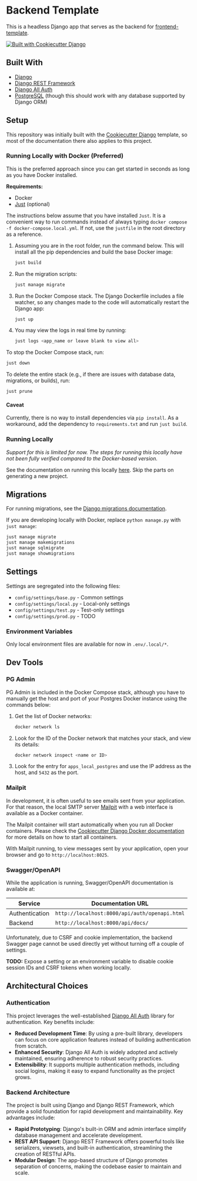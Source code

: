 # Backend Template

This is a headless Django app that serves as the backend for [frontend-template](https://github.com/jannoelc/frontend-template).

[![Built with Cookiecutter Django](https://img.shields.io/badge/built%20with-Cookiecutter%20Django-ff69b4.svg?logo=cookiecutter)](https://github.com/cookiecutter/cookiecutter-django/)

## Built With

- [Django](https://docs.djangoproject.com/en/5.2/)
- [Django REST Framework](https://www.django-rest-framework.org/)
- [Django All Auth](https://docs.allauth.org/en/latest/)
- [PostgreSQL](https://www.postgresql.org/) (though this should work with any database supported by Django ORM)

## Setup

This repository was initially built with the [Cookiecutter Django](https://cookiecutter-django.readthedocs.io/en/latest/) template, so most of the documentation there also applies to this project.

### Running Locally with Docker (Preferred)

This is the preferred approach since you can get started in seconds as long as you have Docker installed.

**Requirements:**

- Docker
- [Just](https://github.com/casey/just) (optional)

The instructions below assume that you have installed `Just`. It is a convenient way to run commands instead of always typing `docker compose -f docker-compose.local.yml`. If not, use the `justfile` in the root directory as a reference.

1. Assuming you are in the root folder, run the command below. This will install all the pip dependencies and build the base Docker image:

   ```bash
   just build
   ```

2. Run the migration scripts:

   ```bash
   just manage migrate
   ```

3. Run the Docker Compose stack. The Django Dockerfile includes a file watcher, so any changes made to the code will automatically restart the Django app:

   ```bash
   just up
   ```

4. You may view the logs in real time by running:

   ```bash
   just logs <app_name or leave blank to view all>
   ```

To stop the Docker Compose stack, run:

```bash
just down
```

To delete the entire stack (e.g., if there are issues with database data, migrations, or builds), run:

```bash
just prune
```

#### Caveat

Currently, there is no way to install dependencies via `pip install`. As a workaround, add the dependency to `requirements.txt` and run `just build`.

### Running Locally

_Support for this is limited for now. The steps for running this locally have not been fully verified compared to the Docker-based version._

See the documentation on running this locally [here](https://cookiecutter-django.readthedocs.io/en/latest/2-local-development/developing-locally.html). Skip the parts on generating a new project.

## Migrations

For running migrations, see the [Django migrations documentation](https://docs.djangoproject.com/en/5.2/topics/migrations).

If you are developing locally with Docker, replace `python manage.py` with `just manage`:

```bash
just manage migrate
just manage makemigrations
just manage sqlmigrate
just manage showmigrations
```

## Settings

Settings are segregated into the following files:

- `config/settings/base.py` - Common settings
- `config/settings/local.py` - Local-only settings
- `config/settings/test.py` - Test-only settings
- `config/settings/prod.py` - TODO

### Environment Variables

Only local environment files are available for now in `.env/.local/*`.

## Dev Tools

### PG Admin

PG Admin is included in the Docker Compose stack, although you have to manually get the host and port of your Postgres Docker instance using the commands below:

1. Get the list of Docker networks:

   ```bash
   docker network ls
   ```

2. Look for the ID of the Docker network that matches your stack, and view its details:

   ```bash
   docker network inspect <name or ID>
   ```

3. Look for the entry for `apps_local_postgres` and use the IP address as the host, and `5432` as the port.

### Mailpit

In development, it is often useful to see emails sent from your application. For that reason, the local SMTP server [Mailpit](https://github.com/axllent/mailpit) with a web interface is available as a Docker container.

The Mailpit container will start automatically when you run all Docker containers. Please check the [Cookiecutter Django Docker documentation](https://cookiecutter-django.readthedocs.io/en/latest/2-local-development/developing-locally-docker.html) for more details on how to start all containers.

With Mailpit running, to view messages sent by your application, open your browser and go to `http://localhost:8025`.

### Swagger/OpenAPI

While the application is running, Swagger/OpenAPI documentation is available at:

| Service         | Documentation URL                     |
|------------------|---------------------------------------|
| Authentication  | `http://localhost:8000/api/auth/openapi.html` |
| Backend         | `http://localhost:8000/api/docs/`     |

Unfortunately, due to CSRF and cookie implementation, the backend Swagger page cannot be used directly yet without turning off a couple of settings.

**TODO:** Expose a setting or an environment variable to disable cookie session IDs and CSRF tokens when working locally.

## Architectural Choices

### Authentication

This project leverages the well-established [Django All Auth](https://docs.allauth.org/en/latest/) library for authentication. Key benefits include:

- **Reduced Development Time**: By using a pre-built library, developers can focus on core application features instead of building authentication from scratch.
- **Enhanced Security**: Django All Auth is widely adopted and actively maintained, ensuring adherence to robust security practices.
- **Extensibility**: It supports multiple authentication methods, including social logins, making it easy to expand functionality as the project grows.

### Backend Architecture

The project is built using Django and Django REST Framework, which provide a solid foundation for rapid development and maintainability. Key advantages include:

- **Rapid Prototyping**: Django's built-in ORM and admin interface simplify database management and accelerate development.
- **REST API Support**: Django REST Framework offers powerful tools like serializers, viewsets, and built-in authentication, streamlining the creation of RESTful APIs.
- **Modular Design**: The app-based structure of Django promotes separation of concerns, making the codebase easier to maintain and scale.
